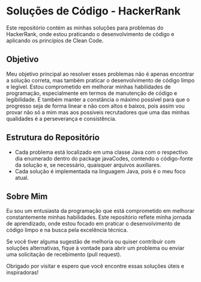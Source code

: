 # Soluções de Código - HackerRank

Este repositório contém as minhas soluções para problemas do HackerRank, onde estou praticando o desenvolvimento de código e aplicando os princípios de Clean Code.

## Objetivo

Meu objetivo principal ao resolver esses problemas não é apenas encontrar a solução correta, mas também praticar o desenvolvimento de código limpo e legível. Estou comprometido em melhorar minhas habilidades de programação, especialmente em termos de manutenção de código e legibilidade. E também manter a constância o máximo possível para que o progresso seja de forma linear e não com altos e baixos, pois assim vou provar não só a mim mas aos possiveis recrutadores que uma das minhas qualidades é a perseverança e consistência.

## Estrutura do Repositório

- Cada problema está localizado em uma classe Java com o respectivo dia enumerado dentro do package javaCodes, contendo o código-fonte da solução e, se necessário, quaisquer arquivos auxiliares.
- Cada solução é implementada na linguagem Java, pois é o meu foco atual.

## Sobre Mim

Eu sou um entusiasta da programação que está comprometido em melhorar constantemente minhas habilidades. Este repositório reflete minha jornada de aprendizado, onde estou focado em praticar o desenvolvimento de código limpo e na busca pela excelência técnica.

Se você tiver alguma sugestão de melhoria ou quiser contribuir com soluções alternativas, fique à vontade para abrir um problema ou enviar uma solicitação de recebimento (pull request).

Obrigado por visitar e espero que você encontre essas soluções úteis e inspiradoras!

